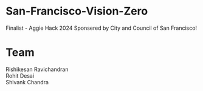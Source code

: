 # San-Francisco-Vision-Zero
Finalist - Aggie Hack 2024 Sponsered by City and Council of San Francisco!

# Team
Rishikesan Ravichandran<br>
Rohit Desai<br>
Shivank Chandra<br>
